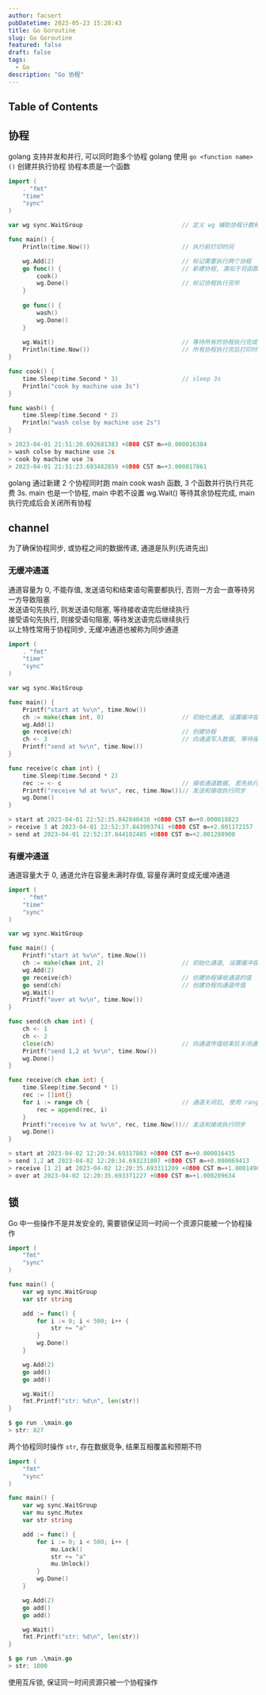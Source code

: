 ```yaml
---
author: facsert
pubDatetime: 2023-05-23 15:28:43
title: Go Goroutine
slug: Go Goroutine
featured: false
draft: false
tags:
  - Go
description: "Go 协程"
---
```


<!--
 * @Author       : facsert
 * @Date         : 2023-05-23 15:28:43
 * @LastEditTime : 2023-10-11 22:01:43
 * @Description  : edit description
-->

## Table of Contents

## 协程

golang 支持并发和并行, 可以同时跑多个协程
golang 使用 `go <function name>()` 创建并执行协程
协程本质是一个函数

```go
import (
    . "fmt"
    "time"
    "sync"
)

var wg sync.WaitGroup                            // 定义 wg 辅助协程计数和执行

func main() {
    Println(time.Now())                          // 执行前打印时间

    wg.Add(2)                                    // 标记需要执行两个协程
    go func() {                                  // 新建协程, 类似于将函数放后台执行, main 直接接执行下一个函数
        cook()
        wg.Done()                                // 标记协程执行完毕
    }
    
    go func() {                                 
        wash()
        wg.Done()
    }
                                  
    wg.Wait()                                    // 等待所有的协程执行完成
    Println(time.Now())                          // 所有协程执行完后打印时间
}

func cook() {
    time.Sleep(time.Second * 3)                  // sleep 3s
    Println("cook by machine use 3s")
}

func wash() {
    time.Sleep(time.Second * 2)
    Println("wash colse by machine use 2s")
}

> 2023-04-01 21:51:20.692681383 +0800 CST m=+0.000016384
> wash colse by machine use 2s
> cook by machine use 3s
> 2023-04-01 21:51:23.693482859 +0800 CST m=+3.000817861
```

golang 通过新建 2 个协程同时跑 main cook wash 函数, 3 个函数并行执行共花费 3s.
main 也是一个协程, main 中若不设置 wg.Wait() 等待其余协程完成, main 执行完成后会关闭所有协程

## channel

为了确保协程同步, 或协程之间的数据传递, 通道是队列(先进先出)

### 无缓冲通道

通道容量为 0, 不能存值, 发送语句和结束语句需要都执行, 否则一方会一直等待另一方导致阻塞  
发送语句先执行, 则发送语句阻塞, 等待接收语完后继续执行  
接受语句先执行, 则接受语句阻塞, 等待发送语完后继续执行  
以上特性常用于协程同步, 无缓冲通道也被称为同步通道

```go
import (
    . "fmt"
    "time"
    "sync"
)

var wg sync.WaitGroup

func main() {
    Printf("start at %v\n", time.Now())
    ch := make(chan int, 0)                      // 初始化通道, 设置缓冲容量为 0
    wg.Add(1)
    go receive(ch)                               // 创建协程
    ch <- 3                                      // 向通道写入数据, 等待接收语句执行, 数据接收后执行下一句
    Printf("send at %v\n", time.Now())
}

func receive(c chan int) {
    time.Sleep(time.Second * 2)
    rec := <- c                                  // 接收通道数据, 若先执行则等待发送语句执行
    Printf("receive %d at %v\n", rec, time.Now())// 发送和接收执行同步
    wg.Done()
}

> start at 2023-04-01 22:52:35.842840438 +0800 CST m=+0.000018823
> receive 3 at 2023-04-01 22:52:37.843993741 +0800 CST m=+2.001172157
> send at 2023-04-01 22:52:37.844102485 +0800 CST m=+2.001280900
```

### 有缓冲通道

通道容量大于 0, 通道允许在容量未满时存值, 容量存满时变成无缓冲通道

```go
import (
    . "fmt"
    "time"
    "sync"
)

var wg sync.WaitGroup

func main() {
    Printf("start at %v\n", time.Now())
    ch := make(chan int, 2)                      // 初始化通道, 设置缓冲容量为 2
    wg.Add(2)
    go receive(ch)                               // 创建协程接收通道的值
    go send(ch)                                  // 创建协程向通道传值
    wg.Wait()
    Printf("over at %v\n", time.Now())
}

func send(ch chan int) {
    ch <- 1
    ch <- 2
    close(ch)                                    // 向通道传值结束后关闭通道
    Printf("send 1,2 at %v\n", time.Now())
    wg.Done()
}

func receive(ch chan int) {
    time.Sleep(time.Second * 1)
    rec := []int{}
    for i := range ch {                          // 通道关闭后, 使用 range 读取通道值
        rec = append(rec, i)
    }
    Printf("receive %v at %v\n", rec, time.Now())// 发送和接收执行同步
    wg.Done()
}

> start at 2023-04-02 12:20:34.69317803 +0800 CST m=+0.000016435
> send 1,2 at 2023-04-02 12:20:34.693231007 +0800 CST m=+0.000069413
> receive [1 2] at 2023-04-02 12:20:35.693311209 +0800 CST m=+1.000149614
> over at 2023-04-02 12:20:35.693371227 +0800 CST m=+1.000209634
```

## 锁

Go 中一些操作不是并发安全的, 需要锁保证同一时间一个资源只能被一个协程操作

```go
import (
    "fmt"
    "sync"
)

func main() {
    var wg sync.WaitGroup
    var str string

    add := func() {
        for i := 0; i < 500; i++ {
            str += "a"
        }
        wg.Done()
    }

    wg.Add(2)
    go add()
    go add()

    wg.Wait()
    fmt.Printf("str: %d\n", len(str))
}

$ go run .\main.go
> str: 827
```

两个协程同时操作 `str`, 存在数据竞争, 结果互相覆盖和预期不符

```go
import (
    "fmt"
    "sync"
)

func main() {
    var wg sync.WaitGroup
    var mu sync.Mutex
    var str string

    add := func() {
        for i := 0; i < 500; i++ {
            mu.Lock()
            str += "a"
            mu.Unlock()
        }
        wg.Done()
    }

    wg.Add(2)
    go add()
    go add()

    wg.Wait()
    fmt.Printf("str: %d\n", len(str))
}

$ go run .\main.go
> str: 1000
```

使用互斥锁, 保证同一时间资源只被一个协程操作
